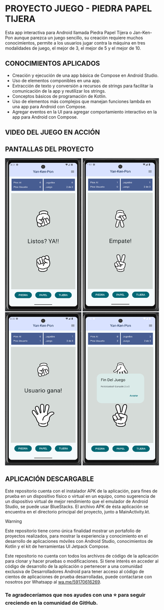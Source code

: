 # PROYECTO JUEGO - PIEDRA PAPEL TIJERA

Esta app interactiva para Android llamada Piedra Papel Tijera o Jan-Ken-Pon aunque parezca un juego sencillo, su creación requiere muchos conocimientos, permite a los usuarios jugar contra la máquina en tres modalidades de juego, el mejor de 3, el mejor de 5 y el mejor de 10.

## CONOCIMIENTOS APLICADOS

- Creación y ejecución de una app básica de Compose en Android Studio.
- Uso de elementos componibles en una app.
- Extracción de texto y conversión a recursos de strings para facilitar la comunicación de la app y reutilizar los strings.
- Conceptos básicos de programación de Kotlin.
- Uso de elementos más complejos que manejan funciones lambda en una app para Android con Compose.
- Agregar eventos en la UI para agregar comportamiento interactivo en la app para Android con Compose.

## VIDEO DEL JUEGO EN ACCIÓN

## PANTALLAS DEL PROYECTO

<p align="center">
<img src="src/yankenpon_1.png" width="250" height="500"> <img src="src/yankenpon_2.png" width="250" height="500"><img src="src/yankenpon_3.png" width="250" height="500"> <img src="src/yankenpon_4.png" width="250" height="500">
</p>

## APLICACIÓN DESCARGABLE

Este repositorio cuenta con el instalador APK de la aplicación, para fines de prueba en un dispositivo físico o virtual en un equipo, como sugerencia de un dispositivo virtual de mejor rendimiento que el emulador de Android Studio, se puede usar BlueStacks. El archivo APK de ésta aplicación se encuentra en el directorio principal del proyecto, junto a MainActivity.kt.

> [!WARNING]
> Este repositorio tiene como única finalidad mostrar un portafolio de proyectos realizados, para mostrar la experiencia y conocimiento en el desarrollo de aplicaciones móviles con Android Studio, conocimientos de Kotlin y el kit de herramientas UI Jetpack Compose.
> 
> Este repositorio no cuenta con todos los archivos de código de la aplicación para clonar y hacer pruebas o modificaciones. Si tiene interés en acceder al código de desarrollo de la aplicación o pertenecer a una comunidad exclusiva de Desarrolladores Android para tener acceso al código de cientos de aplicaciones de prueba desarrolladas, puede contactarse con nosotros por Whatsapp al [wa.me/59170616269](https://wa.me/59170616269).

### Te agradeceríamos que nos ayudes con una ⭐ para seguir creciendo en la comunidad de GitHub.
